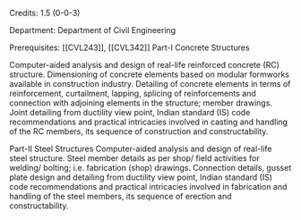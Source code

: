 Credits: 1.5 (0-0-3)

Department: Department of Civil Engineering

Prerequisites: [[CVL243]], [[CVL342]] Part-I Concrete Structures

Computer-aided analysis and design of real-life reinforced concrete (RC) structure. Dimensioning of concrete elements based on modular formworks available in construction industry. Detailing of concrete elements in terms of reinforcement, curtailment, lapping, splicing of reinforcements and connection with adjoining elements in the structure; member drawings. Joint detailing from ductility view point, Indian standard (IS) code recommendations and practical intricacies involved in casting and handling of the RC members, its sequence of construction and constructability.

Part-II Steel Structures Computer-aided analysis and design of real-life steel structure. Steel member details as per shop/ field activities for welding/ bolting; i.e. fabrication (shop) drawings. Connection details, gusset plate design and detailing from ductility view point, Indian standard (IS) code recommendations and practical intricacies involved in fabrication and handling of the steel members, its sequence of erection and constructability.